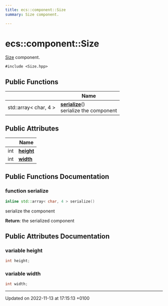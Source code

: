 ```yaml
---
title: ecs::component::Size
summary: Size component. 

---
```


# ecs::component::Size



[Size]() component. 


`#include <Size.hpp>`

## Public Functions

|                | Name           |
| -------------- | -------------- |
| std::array< char, 4 > | **[serialize](Classes/structecs_1_1component_1_1_size.md#function-serialize)**()<br>serialize the component  |

## Public Attributes

|                | Name           |
| -------------- | -------------- |
| int | **[height](Classes/structecs_1_1component_1_1_size.md#variable-height)**  |
| int | **[width](Classes/structecs_1_1component_1_1_size.md#variable-width)**  |

## Public Functions Documentation

### function serialize

```cpp
inline std::array< char, 4 > serialize()
```

serialize the component 

**Return**: the serialized component 

## Public Attributes Documentation

### variable height

```cpp
int height;
```


### variable width

```cpp
int width;
```


-------------------------------

Updated on 2022-11-13 at 17:15:13 +0100